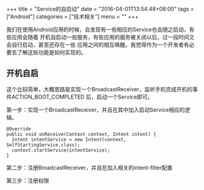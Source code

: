+++
title = "Service的自启动"
date = "2016-04-01T13:54:48+08:00"
tags = ["Android"]
categories = ["技术相关"]
menu = ""
+++

我们在使用Android应用的时候，会发现有一些相应的Service也会随之启动，有些应用会随着
开机自启动一些服务，有些应用的服务被关闭以后，过一段时间又会自行启动，甚至还存在一些
应用之间的相互唤醒。我觉得作为一个开发者有必要去了解这些功能是如何实现的。

<!--more-->

## 开机自启

这个比较简单，大概思路是实现一个BroadcastReceiver，监听手机完成开机的事件ACTION_BOOT_COMPLETED
后，启动一个Service即可。

第一步：实现一个BroadcastReceiver，并且在其中加入启动Service相应的逻辑。

    @Override
    public void onReceive(Context context, Intent intent) {
      Intent intentService = new Intent(context, SelfStartingService.class);
      context.startService(intentService);
    }

第二步：注册BroadcastReceiver，并且在加入相关的intent-filter配置

第三步：注册权限
    <uses-permission android:name="android.permission.RECEIVE_BOOT_COMPLETED" />
